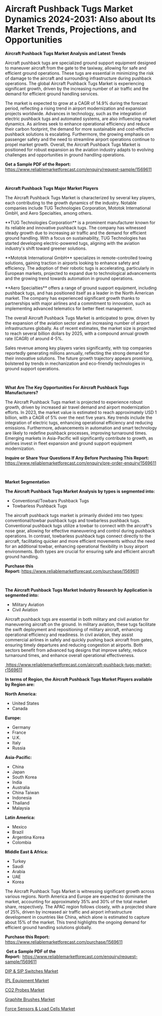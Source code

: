 <p><h1>Aircraft Pushback Tugs Market Dynamics 2024-2031: Also about Its Market Trends, Projections, and Opportunities</h1></p><p><strong>Aircraft Pushback Tugs Market Analysis and Latest Trends</strong></p>
<p><p>Aircraft pushback tugs are specialized ground support equipment designed to maneuver aircraft from the gate to the taxiway, allowing for safe and efficient ground operations. These tugs are essential in minimizing the risk of damage to the aircraft and surrounding infrastructure during pushback operations. The global Aircraft Pushback Tugs Market is experiencing significant growth, driven by the increasing number of air traffic and the demand for efficient ground handling services.</p><p>The market is expected to grow at a CAGR of 14.9% during the forecast period, reflecting a rising trend in airport modernization and expansion projects worldwide. Advances in technology, such as the integration of electric pushback tugs and automated systems, are also influencing market dynamics. As airlines seek to enhance operational efficiency and reduce their carbon footprint, the demand for more sustainable and cost-effective pushback solutions is escalating. Furthermore, the growing emphasis on passenger safety and the need to streamline airport operations continue to propel market growth. Overall, the Aircraft Pushback Tugs Market is positioned for robust expansion as the aviation industry adapts to evolving challenges and opportunities in ground handling operations.</p></p>
<p><strong>Get a Sample PDF of the Report:&nbsp;</strong> <a href="https://www.reliablemarketforecast.com/enquiry/request-sample/1569611?utm_campaign=1080&utm_medium=2&utm_source=Github&utm_content=ia&utm_term=19102024&utm_id=aircraft-pushback-tugs">https://www.reliablemarketforecast.com/enquiry/request-sample/1569611</a></p>
<p>&nbsp;</p>
<p><strong>Aircraft Pushback Tugs Major Market Players</strong></p>
<p><p>The Aircraft Pushback Tugs Market is characterized by several key players, each contributing to the growth dynamics of the industry. Notable companies include TUG Technologies Corporation, Mototok International GmbH, and Aero Specialties, among others. </p><p>**TUG Technologies Corporation** is a prominent manufacturer known for its reliable and innovative pushback tugs. The company has witnessed steady growth due to increasing air traffic and the demand for efficient ground handling. With a focus on sustainability, TUG Technologies has started developing electric-powered tugs, aligning with the aviation industry's shift toward greener solutions.</p><p>**Mototok International GmbH** specializes in remote-controlled towing solutions, gaining traction in airports looking to enhance safety and efficiency. The adoption of their robotic tugs is accelerating, particularly in European markets, projected to expand due to technological advancements and the growing trend towards automation in ground operations.</p><p>**Aero Specialties** offers a range of ground support equipment, including pushback tugs, and has positioned itself as a leader in the North American market. The company has experienced significant growth thanks to partnerships with major airlines and a commitment to innovation, such as implementing advanced telematics for better fleet management.</p><p>The overall Aircraft Pushback Tugs Market is anticipated to grow, driven by the expansion of the aviation sector and an increasing number of airport infrastructures globally. As of recent estimates, the market size is projected to reach several billion dollars by 2025, with a compound annual growth rate (CAGR) of around 4-5%.</p><p>Sales revenue among key players varies significantly, with top companies reportedly generating millions annually, reflecting the strong demand for their innovative solutions. The future growth trajectory appears promising, bolstered by trends in mechanization and eco-friendly technologies in ground support operations.</p></p>
<p>&nbsp;</p>
<p><strong>What Are The Key Opportunities For Aircraft Pushback Tugs Manufacturers?</strong></p>
<p><p>The Aircraft Pushback Tugs market is projected to experience robust growth, driven by increased air travel demand and airport modernization efforts. In 2023, the market value is estimated to reach approximately USD 1 billion, with a CAGR of 5% over the next five years. Key trends include the integration of electric tugs, enhancing operational efficiency and reducing emissions. Furthermore, advancements in automation and smart technology are likely to redefine pushback processes, improving turnaround times. Emerging markets in Asia-Pacific will significantly contribute to growth, as airlines invest in fleet expansion and ground support equipment modernization.</p></p>
<p><strong>Inquire or Share Your Questions If Any Before Purchasing This Report:</strong> <a href="https://www.reliablemarketforecast.com/enquiry/pre-order-enquiry/1569611?utm_campaign=1080&utm_medium=2&utm_source=Github&utm_content=ia&utm_term=19102024&utm_id=aircraft-pushback-tugs">https://www.reliablemarketforecast.com/enquiry/pre-order-enquiry/1569611</a></p>
<p>&nbsp;</p>
<p><strong>Market Segmentation</strong></p>
<p><strong>The Aircraft Pushback Tugs Market Analysis by types is segmented into:</strong></p>
<p><ul><li>Conventional/Towbars Pushback Tugs</li><li>Towbarless Pushback Tugs</li></ul></p>
<p><p>The aircraft pushback tugs market is primarily divided into two types: conventional/towbar pushback tugs and towbarless pushback tugs. Conventional pushback tugs utilize a towbar to connect with the aircraft's nose gear, allowing for effective maneuvering and control during pushback operations. In contrast, towbarless pushback tugs connect directly to the aircraft, facilitating quicker and more efficient movements without the need for an additional towbar, enhancing operational flexibility in busy airport environments. Both types are crucial for ensuring safe and efficient aircraft ground handling.</p></p>
<p><strong>Purchase this Report:&nbsp;</strong><a href="https://www.reliablemarketforecast.com/purchase/1569611?utm_campaign=1080&utm_medium=2&utm_source=Github&utm_content=ia&utm_term=19102024&utm_id=aircraft-pushback-tugs">https://www.reliablemarketforecast.com/purchase/1569611</a></p>
<p>&nbsp;</p>
<p><strong>The Aircraft Pushback Tugs Market Industry Research by Application is segmented into:</strong></p>
<p><ul><li>Military Aviation</li><li>Civil Aviation</li></ul></p>
<p><p>Aircraft pushback tugs are essential in both military and civil aviation for maneuvering aircraft on the ground. In military aviation, these tugs facilitate the swift deployment and repositioning of military aircraft, enhancing operational efficiency and readiness. In civil aviation, they assist commercial airlines in safely and quickly pushing back aircraft from gates, ensuring timely departures and reducing congestion at airports. Both sectors benefit from advanced tug designs that improve safety, reduce turnaround times, and enhance overall operational effectiveness.</p></p>
<p><a href="https://www.reliablemarketforecast.com/aircraft-pushback-tugs-market-r1569611?utm_campaign=1080&utm_medium=2&utm_source=Github&utm_content=ia&utm_term=19102024&utm_id=aircraft-pushback-tugs">&nbsp;https://www.reliablemarketforecast.com/aircraft-pushback-tugs-market-r1569611</a></p>
<p><strong>In terms of Region, the Aircraft Pushback Tugs Market Players available by Region are:</strong></p>
<p>
    <p> <strong> North America: </strong>
        <ul>
            <li>United States</li>
            <li>Canada</li>
        </ul>
        </p> 
    <p> <strong> Europe: </strong>
        <ul>
            <li>Germany</li>
            <li>France</li>
            <li>U.K.</li>
            <li>Italy</li>
            <li>Russia</li>
        </ul>
        </p> 
    <p> <strong> Asia-Pacific: </strong>
        <ul>
            <li>China</li>
            <li>Japan</li>
            <li>South Korea</li>
            <li>India</li>
            <li>Australia</li>
            <li>China Taiwan</li>
            <li>Indonesia</li>
            <li>Thailand</li>
            <li>Malaysia</li>
        </ul>
        </p> 
    <p> <strong> Latin America: </strong>
        <ul>
            <li>Mexico</li>
            <li>Brazil</li>
            <li>Argentina Korea</li>
            <li>Colombia</li>
        </ul>
        </p> 
    <p> <strong> Middle East & Africa: </strong>
        <ul>
            <li>Turkey</li>
            <li>Saudi</li>
            <li>Arabia</li>
            <li>UAE</li>
            <li>Korea</li>
        </ul>
    </p>
    </p>
<p><p>The Aircraft Pushback Tugs Market is witnessing significant growth across various regions. North America and Europe are expected to dominate the market, accounting for approximately 35% and 30% of the total market share, respectively. The APAC region follows closely, with a projected share of 25%, driven by increased air traffic and airport infrastructure development in countries like China, which alone is estimated to capture about 15% of the market. This trend highlights the ongoing demand for efficient ground handling solutions globally.</p></p>
<p><strong>Purchase this Report: </strong><a href="https://www.reliablemarketforecast.com/purchase/1569611?utm_campaign=1080&utm_medium=2&utm_source=Github&utm_content=ia&utm_term=19102024&utm_id=aircraft-pushback-tugs">https://www.reliablemarketforecast.com/purchase/1569611</a></p>
<p>&nbsp;<strong>Get a Sample PDF of the Report:&nbsp;&nbsp;</strong><a href="https://www.reliablemarketforecast.com/enquiry/request-sample/1569611?utm_campaign=1080&utm_medium=2&utm_source=Github&utm_content=ia&utm_term=19102024&utm_id=aircraft-pushback-tugs">https://www.reliablemarketforecast.com/enquiry/request-sample/1569611</a></p>
<p><strong></strong></p>
<p><p><a href="https://github.com/lallietva4l/Market-Research-Report-List-1/blob/main/dip-sip-switches-market.md?utm_campaign=1080&utm_medium=2&utm_source=Github&utm_content=ia&utm_term=19102024&utm_id=aircraft-pushback-tugs">DIP & SIP Switches Market</a></p><p><a href="https://issuu.com/reportprime-2/docs/ipl-equipment-market-size-2030.pptx_279b5b0eb15ada?utm_campaign=1080&utm_medium=2&utm_source=Github&utm_content=ia&utm_term=19102024&utm_id=aircraft-pushback-tugs">IPL Equipment Market</a></p><p><a href="https://issuu.com/reportprime-2/docs/co2-probes-market-size-2030.pptx_b72db170c0f958?utm_campaign=1080&utm_medium=2&utm_source=Github&utm_content=ia&utm_term=19102024&utm_id=aircraft-pushback-tugs">CO2 Probes Market</a></p><p><a href="https://www.linkedin.com/pulse/navigating-graphite-brushes-market-expert-analysis-forecast-period-acroe?utm_campaign=1080&utm_medium=2&utm_source=Github&utm_content=ia&utm_term=19102024&utm_id=aircraft-pushback-tugs">Graphite Brushes Market</a></p><p><a href="https://github.com/gareyratsepny/Market-Research-Report-List-1/blob/main/force-sensors-load-cells-market.md?utm_campaign=1080&utm_medium=2&utm_source=Github&utm_content=ia&utm_term=19102024&utm_id=aircraft-pushback-tugs">Force Sensors & Load Cells Market</a></p></p>